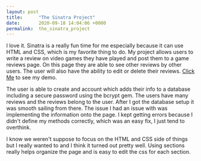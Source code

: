 ```yaml
---
layout: post
title:      "The Sinatra Project"
date:       2020-09-18 14:04:06 +0000
permalink:  the_sinatra_project
---
```



I love it. Sinatra is a really fun time for me especially because it can use HTML and CSS, which is my favorite thing to do. My project allows users to write a review on video games they have played and post them to a game reviews page. On this page they are able to see other reviews by other users. The user will also have the ability to edit or delete their reviews. [Click Me](https://youtu.be/j-aPzFtImqg) to see my demo.

The user is able to create and account which adds their info to a database including a secure password using the bcrypt gem. The users have many reviews and the reviews belong to the user. After I got the database setup it was smooth sailing from there. The issue I had an issue with was implementing the information onto the page. I kept getting errors because I didn't define my methods correctly, which was an easy fix, I just tend to overthink.

I know we weren't suppose to focus on the HTML and CSS side of things but I really wanted to and I think it turned out pretty well. Using sections really helps organize the page and is easy to edit the css for each section.


